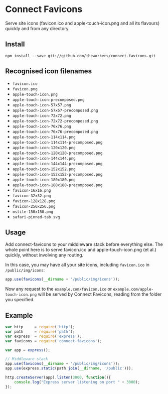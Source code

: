 Connect Favicons
================
Serve site icons (favicon.ico and apple-touch-icon.png and all its flavours) quickly and from any directory.


Install
-------
```shell
npm install --save git://github.com/theworkers/connect-favicons.git
```


Recognised icon filenames
--------------------

* `favicon.ico`
* `favicon.png`
* `apple-touch-icon.png`
* `apple-touch-icon-precomposed.png`
* `apple-touch-icon-57x57.png`
* `apple-touch-icon-57x57-precomposed.png`
* `apple-touch-icon-72x72.png`
* `apple-touch-icon-72x72-precomposed.png`
* `apple-touch-icon-76x76.png`
* `apple-touch-icon-76x76-precomposed.png`
* `apple-touch-icon-114x114.png`
* `apple-touch-icon-114x114-precomposed.png`
* `apple-touch-icon-120x120.png`
* `apple-touch-icon-120x120-precomposed.png`
* `apple-touch-icon-144x144.png`
* `apple-touch-icon-144x144-precomposed.png`
* `apple-touch-icon-152x152.png`
* `apple-touch-icon-152x152-precomposed.png`
* `apple-touch-icon-180x180.png`
* `apple-touch-icon-180x180-precomposed.png`
* `favicon-16x16.png`
* `favicon-32x32.png`
* `favicon-128x128.png`
* `favicon-256x256.png`
* `mstile-150x150.png`
* `safari-pinned-tab.svg`


Usage
-----
Add connect-favicons to your middleware stack before everything else. The whole point here is to serve favicon.ico and apple-touch-icon.png (et al.) quickly, without involving any routing.

In this case, you may have all your site icons, including `favicon.ico` in `/public/img/icons`:

```js
app.use(favicons(__dirname + '/public/img/icons'));
```

Now any request to the `example.com/favicon.ico` or `example.com/apple-touch-icon.png` will be served by Connect Favicons, reading from the folder you specified.


Example
-------

```js
var http     = require('http');
var path     = require('path');
var express  = require('express');
var favicons = require('connect-favicons');

var app = express();

// Middleware stack
app.use(favicons(__dirname + '/public/img/icons'));
app.use(express.static(path.join(__dirname, '/public')));

http.createServer(app).listen(3000, function(){
    console.log("Express server listening on port " + 3000);
});
```
